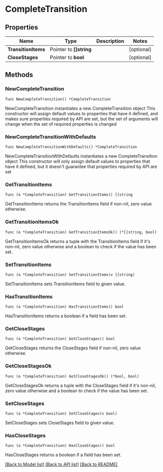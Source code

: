 # CompleteTransition

## Properties

Name | Type | Description | Notes
------------ | ------------- | ------------- | -------------
**TransitionItems** | Pointer to **[]string** |  | [optional] 
**CloseStages** | Pointer to **bool** |  | [optional] 

## Methods

### NewCompleteTransition

`func NewCompleteTransition() *CompleteTransition`

NewCompleteTransition instantiates a new CompleteTransition object
This constructor will assign default values to properties that have it defined,
and makes sure properties required by API are set, but the set of arguments
will change when the set of required properties is changed

### NewCompleteTransitionWithDefaults

`func NewCompleteTransitionWithDefaults() *CompleteTransition`

NewCompleteTransitionWithDefaults instantiates a new CompleteTransition object
This constructor will only assign default values to properties that have it defined,
but it doesn't guarantee that properties required by API are set

### GetTransitionItems

`func (o *CompleteTransition) GetTransitionItems() []string`

GetTransitionItems returns the TransitionItems field if non-nil, zero value otherwise.

### GetTransitionItemsOk

`func (o *CompleteTransition) GetTransitionItemsOk() (*[]string, bool)`

GetTransitionItemsOk returns a tuple with the TransitionItems field if it's non-nil, zero value otherwise
and a boolean to check if the value has been set.

### SetTransitionItems

`func (o *CompleteTransition) SetTransitionItems(v []string)`

SetTransitionItems sets TransitionItems field to given value.

### HasTransitionItems

`func (o *CompleteTransition) HasTransitionItems() bool`

HasTransitionItems returns a boolean if a field has been set.

### GetCloseStages

`func (o *CompleteTransition) GetCloseStages() bool`

GetCloseStages returns the CloseStages field if non-nil, zero value otherwise.

### GetCloseStagesOk

`func (o *CompleteTransition) GetCloseStagesOk() (*bool, bool)`

GetCloseStagesOk returns a tuple with the CloseStages field if it's non-nil, zero value otherwise
and a boolean to check if the value has been set.

### SetCloseStages

`func (o *CompleteTransition) SetCloseStages(v bool)`

SetCloseStages sets CloseStages field to given value.

### HasCloseStages

`func (o *CompleteTransition) HasCloseStages() bool`

HasCloseStages returns a boolean if a field has been set.


[[Back to Model list]](../README.md#documentation-for-models) [[Back to API list]](../README.md#documentation-for-api-endpoints) [[Back to README]](../README.md)


